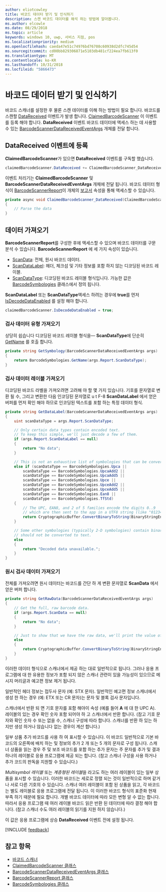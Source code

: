 ```yaml
---
author: eliotcowley
title: 바코드 데이터 받기 및 인식하기
description: 스캔 바코드 데이터를 해석 하는 방법에 알아봅니다.
ms.author: elcowle
ms.date: 08/29/2018
ms.topic: article
keywords: windows 10, uwp, 서비스 지점, pos
ms.localizationpriority: medium
ms.openlocfilehash: caeda47e51c74976bd76708c60938d2dfc745d54
ms.sourcegitcommit: cd00bb829306871e5103db481cf224ea7fb613f0
ms.translationtype: MT
ms.contentlocale: ko-KR
ms.lasthandoff: 10/31/2018
ms.locfileid: "5866473"
---
```

# <a name="obtain-and-understand-barcode-data"></a>바코드 데이터 받기 및 인식하기

바코드 스캐너를 설정한 후 물론 스캔 데이터를 이해 하는 방법이 필요 합니다. 바코드를 스캔할 [DataReceived](https://docs.microsoft.com/uwp/api/windows.devices.pointofservice.claimedbarcodescanner.datareceived) 이벤트가 발생 합니다. [ClaimedBarcodeScanner](https://docs.microsoft.com/uwp/api/windows.devices.pointofservice.claimedbarcodescanner) 이 이벤트를 등록 해야 합니다. **DataReceived** 이벤트 바코드 데이터에 액세스 하는 데 사용할 수 있는 [BarcodeScannerDataReceivedEventArgs](https://docs.microsoft.com/uwp/api/windows.devices.pointofservice.barcodescannerdatareceivedeventargs) 개체를 전달 합니다.

## <a name="subscribe-to-the-datareceived-event"></a>DataReceived 이벤트에 등록

**ClaimedBarcodeScanner**가 있으면 **DataReceived** 이벤트를 구독할 했습니다.

```cs
claimedBarcodeScanner.DataReceived += ClaimedBarcodeScanner_DataReceived;
```

이벤트 처리기는 **ClaimedBarcodeScanner** 및 **BarcodeScannerDataReceivedEventArgs** 개체에 전달 됩니다. 바코드 데이터 형식이 [BarcodeScannerReport](https://docs.microsoft.com/uwp/api/windows.devices.pointofservice.barcodescannerreport)이 개체의 [보고서](https://docs.microsoft.com/uwp/api/windows.devices.pointofservice.barcodescannerdatareceivedeventargs.report#Windows_Devices_PointOfService_BarcodeScannerDataReceivedEventArgs_Report) 속성을 통해 액세스할 수 있습니다.

```cs
private async void ClaimedBarcodeScanner_DataReceived(ClaimedBarcodeScanner sender, BarcodeScannerDataReceivedEventArgs args)
{
    // Parse the data
}
```

## <a name="get-the-data"></a>데이터 가져오기

**BarcodeScannerReport**를 구성한 후에 액세스할 수 있으며 바코드 데이터를 구문 분석 수 있습니다. **BarcodeScannerReport** 에 세 가지 속성이 있습니다.

* [ScanData](https://docs.microsoft.com/uwp/api/windows.devices.pointofservice.barcodescannerreport.scandata): 전체, 원시 바코드 데이터.
* [ScanDataLabel](https://docs.microsoft.com/uwp/api/windows.devices.pointofservice.barcodescannerreport.scandatalabel): 헤더, 체크섬 및 기타 정보를 포함 하지 않는 디코딩된 바코드 레이블.
* [ScanDataType](https://docs.microsoft.com/uwp/api/windows.devices.pointofservice.barcodescannerreport.scandatatype): 디코딩된 바코드 레이블 형식입니다. 가능한 값은 [BarcodeSymbologies](https://docs.microsoft.com/uwp/api/windows.devices.pointofservice.barcodesymbologies) 클래스에서 정의 됩니다.

**ScanDataLabel** 또는 **ScanDataType**액세스 하려는 경우에 **true**를 먼저 [IsDecodeDataEnabled](https://docs.microsoft.com/uwp/api/windows.devices.pointofservice.claimedbarcodescanner.isdecodedataenabled#Windows_Devices_PointOfService_ClaimedBarcodeScanner_IsDecodeDataEnabled) 를 설정 해야 합니다.

```cs
claimedBarcodeScanner.IsDecodeDataEnabled = true;
```

### <a name="get-the-scan-data-type"></a>검사 데이터 유형 가져오기

상당히 쉽습니다 디코딩된 바코드 레이블 형식을&mdash; **ScanDataType**에 단순히 [GetName](https://docs.microsoft.com/uwp/api/windows.devices.pointofservice.barcodesymbologies.getname) 를 호출 합니다.

```cs
private string GetSymbology(BarcodeScannerDataReceivedEventArgs args)
{
    return BarcodeSymbologies.GetName(args.Report.ScanDataType);
}
```

### <a name="get-the-scan-data-label"></a>검사 데이터 레이블 가져오기

디코딩된 바코드 라벨을 가져오려면 고려해 야 할 몇 가지 있습니다. 기호를 문자열로 변환 될 수, 그리고 변환한 다음 인코딩된 문자열로 u t F-8 **ScanDataLabel** 에서 얻은 버퍼를 먼저 확인 해야 하므로 인코딩된 텍스트를 포함 하는 특정 데이터 형식.

```cs
private string GetDataLabel(BarcodeScannerDataReceivedEventArgs args)
{
    uint scanDataType = args.Report.ScanDataType;

    // Only certain data types contain encoded text.
    // To keep this simple, we'll just decode a few of them.
    if (args.Report.ScanDataLabel == null)
    {
        return "No data";
    }

    // This is not an exhaustive list of symbologies that can be converted to a string.
    else if (scanDataType == BarcodeSymbologies.Upca ||
        scanDataType == BarcodeSymbologies.UpcaAdd2 ||
        scanDataType == BarcodeSymbologies.UpcaAdd5 ||
        scanDataType == BarcodeSymbologies.Upce ||
        scanDataType == BarcodeSymbologies.UpceAdd2 ||
        scanDataType == BarcodeSymbologies.UpceAdd5 ||
        scanDataType == BarcodeSymbologies.Ean8 ||
        scanDataType == BarcodeSymbologies.TfStd)
    {
        // The UPC, EAN8, and 2 of 5 families encode the digits 0..9
        // which are then sent to the app in a UTF8 string (like "01234").
        return CryptographicBuffer.ConvertBinaryToString(BinaryStringEncoding.Utf8, args.Report.ScanDataLabel);
    }

    // Some other symbologies (typically 2-D symbologies) contain binary data that
    // should not be converted to text.
    else
    {
        return "Decoded data unavailable.";
    }
}
```

### <a name="get-the-raw-scan-data"></a>원시 검사 데이터 가져오기

전체를 가져오려면 원시 데이터는 바코드를 간단 하 게 변환 문자열로 **ScanData** 에서 얻은 버퍼 합니다.

```cs
private string GetRawData(BarcodeScannerDataReceivedEventArgs args)
{
    // Get the full, raw barcode data.
    if (args.Report.ScanData == null)
    {
        return "No data";
    }

    // Just to show that we have the raw data, we'll print the value of the bytes.
    else
    {
        return CryptographicBuffer.ConvertBinaryToString(BinaryStringEncoding.Utf8, args.Report.ScanData);
    }
}
```

이러한 데이터 형식으로 스캐너에서 제공 하는 대로 일반적으로 됩니다. 그러나 응용 프로그램에 대 한 유용한 정보가 포함 되지 않은 스캐너 관련이 있을 가능성이 있으므로 메시지 머리글과 예고편 정보 제거 됩니다.

일반적인 헤더 정보는 접두사 문자 (예: STX 문자). 일반적인 예고편 정보 스캐너에서 생성 한 하는 경우 (예: ETX 또는 CR 문자)는 문자 및 블록 검사 문자입니다.

스캐너에서 반환 되 면 기호 문자를 포함 해야이 속성 (예를 들어 **A** 에 대 한 UPC A). 레이블의 있는 경우 확인 숫자 포함 되어야 하 고 스캐너에서 반환 합니다. (참고 기호 문자와 확인 숫자 수 또는 없을 수, 스캐너 구성에 따라 합니다. 스캐너를 반환 하 있는 하지만 생성 하거나 않습니다 없는 경우이 계산 합니다.)

일부 상품 추가 바코드를 사용 하 여 표시할 수 있습니다. 이 바코드 일반적으로 기본 바코드의 오른쪽에 배치 하는 및 정보의 추가 2 개 또는 5 개의 문자로 구성 됩니다. 스캐너 상품을 읽는 경우 주 및 보조 바코드를 포함 하는 추가 문자는 주 문자를 추가 및 결과 하나의 레이블로 응용 프로그램에 제공 되는 합니다. (참고 스캐너 구성을 사용 하거나 추가 코드의 판독을 지원할 수 있습니다.)

*Multisymbol 레이블* 또는 *계층형된 레이블*을 라고도 하는 여러 레이블이 있는 일부 상품을 표시할 수 있습니다. 이러한 바코드는 세로로 정렬 되는 것이 일반적으로 하며 같거나 서로 다른 기호의 수 있습니다. 스캐너 여러 레이블이 포함 된 상품을 읽고, 각 바코드는 별도 레이블로 응용 프로그램에 전달 됩니다. 이 이러한 바코드 형식의 표준화 현재 부족 하기 때문에 필요 합니다. 개별 바코드 데이터에 따라 모든 변형 알 수 없는 합니다. 따라서 응용 프로그램 때 여러 레이블 바코드 읽은 반환 된 데이터에 따라 결정 해야 합니다. (참고 스캐너 수도 여러 레이블의 읽기를 지원 하지 않습니다.)

이 값은 응용 프로그램에 상승 **DataReceived** 이벤트 전에 설정 됩니다.

[!INCLUDE [feedback](./includes/pos-feedback.md)]

## <a name="see-also"></a>참고 항목
* [바코드 스캐너](pos-barcodescanner.md)
* [ClaimedBarcodeScanner 클래스](https://docs.microsoft.com/uwp/api/windows.devices.pointofservice.barcodesymbologies.getname)
* [BarcodeScannerDataReceivedEventArgs 클래스](https://docs.microsoft.com/uwp/api/windows.devices.pointofservice.barcodescannerdatareceivedeventargs)
* [BarcodeScannerReport 클래스](https://docs.microsoft.com/uwp/api/windows.devices.pointofservice.barcodescannerreport)
* [BarcodeSymbologies 클래스](https://docs.microsoft.com/uwp/api/windows.devices.pointofservice.barcodesymbologies)